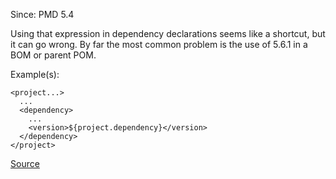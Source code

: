 Since: PMD 5.4

Using that expression in dependency declarations seems like a shortcut, but it can go wrong. By far the most common problem is the use of
5.6.1 in a BOM or parent POM.

Example(s):
```
<project...>
  ...
  <dependency>
    ...
    <version>${project.dependency}</version>
  </dependency>
</project>
```

[Source](https://pmd.github.io/pmd-5.6.1/pmd-xml/rules/pom/basic.html#ProjectVersionAsDependencyVersion)
